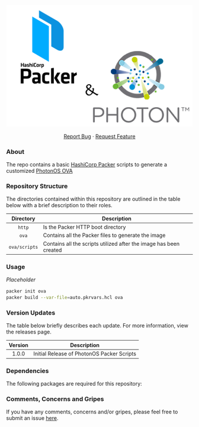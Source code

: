 <!-- PROJECT LOGO -->
<br />
<p align="center">
  <a href="https://github.com/pkeech/Packer-PhotonOS">
    <img src="https://github.com/pkeech/Packer-PhotonOS/blob/main/docs/logo.png" alt="Logo" />
  </a>

  <p align="center">
    <a href="https://github.com/pkeech/Packer-PhotonOS/issues">Report Bug</a>
    ·
    <a href="https://github.com/pkeech/Packer-PhotonOS/issues">Request Feature</a>
  </p>
</p>

### About
The repo contains a basic [HashiCorp Packer](https://www.packer.io/) scripts to generate a customized [PhotonOS OVA](https://vmware.github.io/photon/)

### Repository Structure
The directories contained within this repository are outlined in the table below with a brief description to their roles.

| Directory | Description |
| :---: | --- |
| `http` | Is the Packer HTTP boot directory |
| `ova` | Contains all the Packer files to generate the image |
| `ova/scripts` | Contains all the scripts utilized after the image has been created |

### Usage
*Placeholder*

``` bash
packer init ova
packer build --var-file=auto.pkrvars.hcl ova
```

### Version Updates
The table below briefly describes each update. For more information, view the releases page.

| Version | Description |
| :---: | --- | 
| 1.0.0 | Initial Release of PhotonOS Packer Scripts |

### Dependencies
The following packages are required for this repository:

### Comments, Concerns and Gripes
If you have any comments, concerns and/or gripes, please feel free to submit an issue [here][project-issues].



<!-- LINKS -->
[project-issues]: https://github.com/pkeech/Packer-PhotonOS/issues